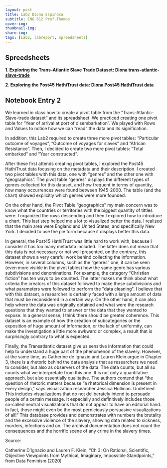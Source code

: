 ```yaml
---
layout: post
title: Lab2 Diona Espinosa
subtitle: ENG 612 Prof.Thomas
cover-img: 
thumbnail-img: 
share-img: 
tags: [Lab2, labreport, spreedsheets]
---
```


## Spreedsheets

**1. Exploring the Trans-Atlantic Slave Trade Dataset: [Diona trans-atlantic-slave-trade](https://docs.google.com/spreadsheets/d/12VYMBF51FRHnUrtBAEDrJJsCkORSHIH-1q4r6XCoKGU/edit?usp=sharing)**

**2. Exploring the Post45 HathiTrust data: [Diona Post45 HathiTrust data](https://docs.google.com/spreadsheets/d/1hiwS3DCX0624gjr-r4BN3lG7ROWF9rkgdHkkcojDETg/edit?usp=sharing)**

## Notebook Entry 2

We learned in class how to create a pivot table from the “Trans-Atlantic-Slave-trade dataset” and its spreadsheet. We practiced creating one pivot table for “Year of arrival at port of disembarkation”. We played with Rows and Values to notice how we can “read” the data and its signification. 

In addition, this Lab2 required to create three more pivot tables: “Particular outcome of voyages”, “Outcome of voyages for slaves” and “African Resistance”. Then, I decided to create two more pivot tables: “Total embarked” and “Year constructed”. 

After these first attends creating pivot tables, I explored the Post45 HathiTrust data focusing on the metadata and their description. I created two pivot tables with this data, one with “genres” and the other one with “geographics”. The pivot table “genres” displays the different types of genres collected for this dataset, and how frequent in terms of quantity, how many occurrences were found between 1945-2000. The table (and the chart) showed explicitly which genres were more founded. 

On the other hand, the Pivot Table “geographics” my main concern was to know what the countries or territories with the biggest quantity of tittles were. I organized the rows descending and then I explored how to introduce a chart. This last step helped me a lot to visualized better the data. I realized that the main area were England and United States, and specifically New York. I decided to use the pie form because it displays better this data. 

In general, the Post45 HathiTrust was little hard to work with, because I consider it has too many metadata included. The latter does not mean that this data is not necessary or not well presented, on the contrary, this dataset shows a very careful work behind collecting the information. However, in several columns, such as the “genres” one, it can be seen (even more visible in the pivot tables) how the same genre has various subdivisions and denominations. For example, the category “Christian fiction” has ten ways to be counted. The latter makes me think about what criteria the creators of this dataset followed to make these subdivisions and what parameters were followed to perform the "data cleaning". I believe that with this dataset, a researcher is certainly faced with a large amount of data that must be reconsidered in a certain way. On the other hand, it can also help where the data was originally obtained and what were the research questions that they wanted to answer or the data that they wanted to expose. In a general sense, I think there should be greater coherence. This dataset is an example of how the creation of subcategories or the exposition of huge amount of information, or the lack of uniformity, can make the investigation a little more awkward or complex, a result that is surprisingly contrary to what is expected. 

Finally, the Transatlantic dataset give us sensitive information that could help to understand a huge part of the phenomenon of the slavery. However, at the same time, as Catherine de Ignazio and Lauren Klein argue in Chapter 3, there is a rhetoric behind the data analysis that as researchers we need to consider, but also as observers of the data. 
The data counts, but all so counts what we interpretate from this one. It is not only a quantitative approach, but also essentially qualitative. The authors contend that “the question of rhetoric matters because “a rhetorical dimension is present in every design,” says visualization researcher Jessica Hullman. Undefined This includes visualizations that do not deliberately intend to persuade people of a certain message. It especially and definitively includes those so-called neutral visualizations that do not appear to have an editorial hand. In fact, those might even be the most perniciously persuasive visualizations of all!” 
This database provides and demonstrates with numbers the brutality and the excessive violence of the slavery, showing data related to sickness, murders, infections and on. The archival documentation does not count the consequences and the horrific scene of any crime in the slavery times. 

Source: 

Catherine D’Ignazio and Lauren F. Klein, “Ch 3: On Rational, Scientific, Objective Viewpoints from Mythical, Imaginary, Impossible Standpoints,” from Data Feminism (2020)